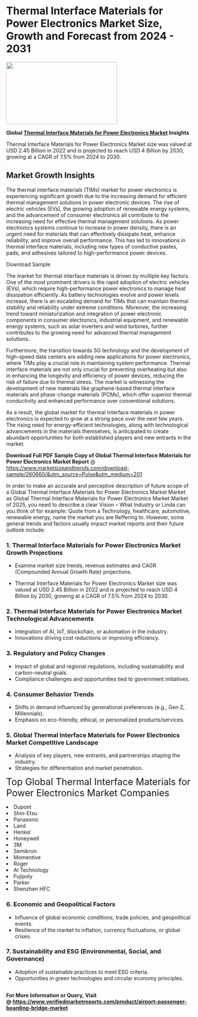 <H1>Thermal Interface Materials for Power Electronics Market Size, Growth and Forecast from 2024 - 2031</H1><img class="aligncenter size-medium wp-image-584254" src="https://thirdeyenews.in/wp-content/uploads/2024/09/Global-Market-Research-300x168.jpeg" alt="" width="300" height="168" /><p><strong>Global&nbsp;<a href="https://www.marketsizeandtrends.com/download-sample/260660/&amp;utm_source=Pulse&amp;utm_medium=201">Thermal Interface Materials for Power Electronics Market</a> Insights</strong></p><p>Thermal Interface Materials for Power Electronics Market size was valued at USD 2.45 Billion in 2022 and is projected to reach USD 4 Billion by 2030, growing at a CAGR of 7.5% from 2024 to 2030.</p><p><h2>Market Growth Insights</h2> <p>The thermal interface materials (TIMs) market for power electronics is experiencing significant growth due to the increasing demand for efficient thermal management solutions in power electronic devices. The rise of electric vehicles (EVs), the growing adoption of renewable energy systems, and the advancement of consumer electronics all contribute to the increasing need for effective thermal management solutions. As power electronics systems continue to increase in power density, there is an urgent need for materials that can effectively dissipate heat, enhance reliability, and improve overall performance. This has led to innovations in thermal interface materials, including new types of conductive pastes, pads, and adhesives tailored to high-performance power devices.</p> <p>Download Sample</p> <p>The market for thermal interface materials is driven by multiple key factors. One of the most prominent drivers is the rapid adoption of electric vehicles (EVs), which require high-performance power electronics to manage heat dissipation efficiently. As battery technologies evolve and power levels increase, there is an escalating demand for TIMs that can maintain thermal stability and reliability under extreme conditions. Moreover, the increasing trend toward miniaturization and integration of power electronic components in consumer electronics, industrial equipment, and renewable energy systems, such as solar inverters and wind turbines, further contributes to the growing need for advanced thermal management solutions.</p> <p>Furthermore, the transition towards 5G technology and the development of high-speed data centers are adding new applications for power electronics, where TIMs play a crucial role in maintaining system performance. Thermal interface materials are not only crucial for preventing overheating but also in enhancing the longevity and efficiency of power devices, reducing the risk of failure due to thermal stress. The market is witnessing the development of new materials like graphene-based thermal interface materials and phase-change materials (PCMs), which offer superior thermal conductivity and enhanced performance over conventional solutions.</p> <p>As a result, the global market for thermal interface materials in power electronics is expected to grow at a strong pace over the next few years. The rising need for energy-efficient technologies, along with technological advancements in the materials themselves, is anticipated to create abundant opportunities for both established players and new entrants in the market.</p> <p></p><p><span class=""><strong>Download Full PDF Sample Copy of Global Thermal Interface Materials for Power Electronics Market Report</strong> @ <a href="https://www.marketsizeandtrends.com/download-sample/260660/&amp;utm_source=Pulse&amp;utm_medium=201" target="_blank">https://www.marketsizeandtrends.com/download-sample/260660/&amp;utm_source=Pulse&amp;utm_medium=201</a></span></p><p>In order to make an accurate and perceptive description of future scope of a Global&nbsp;Thermal Interface Materials for Power Electronics Market Market as Global&nbsp;Thermal Interface Materials for Power Electronics Market Market of 2025, you need to describe a clear Vision &ndash; What Industry or Linda can you think of for example: Quote from a Technology, healthcare, automotive, renewable energy, name the market you are Reffering to. However, some general trends and factors usually impact market reports and their future outlook include:</p><h3>1.&nbsp;<strong>Thermal Interface Materials for Power Electronics Market Growth Projections</strong></h3><ul><li>Examine market size trends, revenue estimates and CAGR (Compounded Annual Growth Rate) projections.</li><li><p>Thermal Interface Materials for Power Electronics Market size was valued at USD 2.45 Billion in 2022 and is projected to reach USD 4 Billion by 2030, growing at a CAGR of 7.5% from 2024 to 2030.</p></li></ul><h3>2.&nbsp;<strong>Thermal Interface Materials for Power Electronics Market Technological Advancements</strong></h3><ul><li>Integration of AI, IoT, blockchain, or automation in the industry.</li><li>Innovations driving cost reductions or improving efficiency.</li></ul><h3>3.&nbsp;<strong>Regulatory and Policy Changes</strong></h3><ul><li>Impact of global and regional regulations, including sustainability and carbon-neutral goals.</li><li>Compliance challenges and opportunities tied to government initiatives.</li></ul><h3>4.&nbsp;<strong>Consumer Behavior Trends</strong></h3><ul><li>Shifts in demand influenced by generational preferences (e.g., Gen Z, Millennials).</li><li>Emphasis on eco-friendly, ethical, or personalized products/services.</li></ul><h3>5.&nbsp;<strong>Global Thermal Interface Materials for Power Electronics Market Competitive Landscape</strong></h3><ul><li>Analysis of key players, new entrants, and partnerships shaping the industry.</li><li>Strategies for differentiation and market penetration.</li></ul><p data-pm-slice="1 1 []"><span style="color: inherit; font-family: inherit; font-size: 25px;">Top Global Thermal Interface Materials for Power Electronics Market Companies</span></p><div class="" data-test-id=""><p><li>Dupont</li><li> Shin-Etsu</li><li> Panasonic</li><li> Laird</li><li> Henkel</li><li> Honeywell</li><li> 3M</li><li> Semikron</li><li> Momentive</li><li> Roger</li><li> AI Technology</li><li> Fujipoly</li><li> Parker</li><li> Shenzhen HFC</li></p></div><h3>6.&nbsp;<strong>Economic and Geopolitical Factors</strong></h3><ul><li>Influence of global economic conditions, trade policies, and geopolitical events.</li><li>Resilience of the market to inflation, currency fluctuations, or global crises.</li></ul><h3>7.&nbsp;<strong>Sustainability and ESG (Environmental, Social, and Governance)</strong></h3><ul><li>Adoption of sustainable practices to meet ESG criteria.</li><li>Opportunities in green technologies and circular economy principles.</li></ul><h2><strong style="font-size: 14px;">For More Information or Query, Visit @&nbsp;</strong><a style="background-color: #ffffff; font-size: 14px;" href="https://www.marketsizeandtrends.com/report/thermal-interface-materials-for-power-electronics-market/" target="_blank">https://www.verifiedmarketreports.com/product/airport-passenger-boarding-bridge-market</a></h2>
